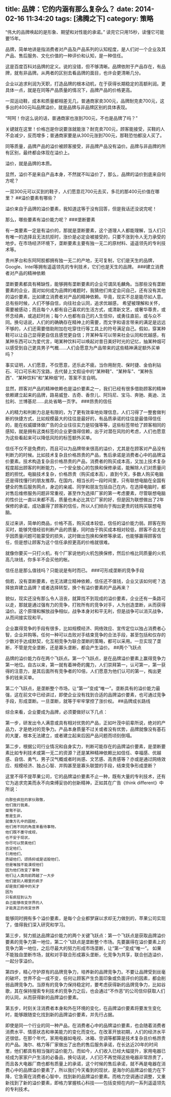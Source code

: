 title: 品牌：它的内涵有那么复杂么？ 
date: 2014-02-16 11:34:20
tags: [沸腾之下]
category: 策略
---
“伟大的品牌唤起的是形象、期望和对性能的承诺。” 读完它只用15秒，读懂它可能要15年。

品牌，简单地讲是指消费者对产品及产品系列的认知程度，是人们对一个企业及其产品、售后服务、文化价值的一种评价和认知，是一种信任。

这是百度百科对品牌的定义。说的没错，但不够清晰。品牌依附于产品存在，有品牌，就有非品牌。从两者的区别去看品牌的面目，也许会更清晰几分。

企业以追求利润为天职，打造品牌的根本动机，在于获得长期稳定的高额利润。更具体一点，就是在同等产品质量的情况下，品牌产品的价格更高。

一双运动鞋，成本和质量都相差无几，普通商家卖300元，品牌耐克卖700元，这多出的400元叫品牌溢价，就是品牌与非品牌区别的具体表现。<!--more-->

“呵呵！你这么说的话，普通商家也涨到700元，不也是品牌了吗？”

关键就在这里！价格岂是你说要涨就能涨？耐克卖700元，顾客能接受，买鞋的人不会减少，反而增多；普通商家要是从300元涨到700元，那鞋恐怕都没人买了。

同等质量，品牌产品的溢价被顾客接受，非品牌产品没有溢价。品牌与非品牌的所有区别，最终都会体现在溢价上。

溢价，就是品牌的本质。

显然，溢价不是来自产品本身，不然就不叫溢价了，那么，品牌的溢价到底来自何方呢？

一双300元可以买到的鞋子，人们愿意花700元去买，多花的那400元价值在哪里？
##溢价要素有哪些？

溢价来自于品牌的溢价要素，我知道这等于没有回答，但是我话还没说完呢！

那么，哪些要素有溢价能力呢？
###垄断要素

有一类要素一定是有溢价的，那就是垄断要素，这个道理人人都能理解，当人们只有唯一的选择且无法抗拒时，涨价是必定会被接受的，只要不涨到令人无力承受的地步。在市场经济环境下，垄断要素主要有独一无二的原材料、遥遥领先的专利技术等。

贵州茅台和东阿阿胶都拥有独一无二的产地，无可复制，它们是天生的品牌，Google、Intel等拥有遥遥领先的专利技术，它们也是天生的品牌。
###建立消费者对产品的精神依赖

垄断要素都具有稀缺性，能够拥有垄断要素的企业可谓凤毛麟角。当那些没有垄断要素的企业，面对如何成为品牌的难题时，我猜他们肯定会问自己，还有没有其他的溢价要素，比如建立消费者对产品的精神依赖。毕竟，现实不总是能尽如人意。总有些时候，人们不够自信，向往社会认同，追求优越感， 希望被理解和关怀，需要被感动；而且每个人都有自己喜欢的生活方式，或清新文艺，或奢华尊贵，或怀念经典，或追赶时尚；每个人也都有自己的人生信仰，或勇往直前，或与众不同。换句话说，人们的的确确存在精神上的需要，而文字和语言带来的满足是远远不够的，人们还需要借助附加在吃穿住行等工具上的符号满足自己。假如，穿某种鞋可以让自己显得更自信且感觉更自信；开某种车可以带来社会认同和优越感，有某种东西可以为爱代言，喝某种饮料可以唤起对昔日美好时光的记忆，抽某种烟可以感受到自己更具男子气概……人们会愿意为产品带来的这些精神满足额外买单吗？

事实证明，人们愿意，不仅愿意，还乐此不疲。当你用耐克、保时捷、金伯利钻石、可口可乐和万宝路，去代替上文假设中的“某种鞋”、“某种车”、“某种东西”、“某种饮料”和“某种烟”时，答案不言自明。

显然，顾客对产品的精神依赖也是溢价要素之一，我们已经有很多借助顾客的精神依赖建立起来的品牌，路易威登、古奇、香奈儿、阿玛尼、宝马、奔驰、奥迪、法拉利、兰博基尼……此处省略一页字。
###昂贵的信任

人的精力和判断力总是有限的，为了更有效率地处理信息，人们习得了一整套做判断的快捷方式，比如规模最大的往往是最好的，有品质承诺的往往是最值得信任的，能在权威媒体做广告的企业往往实力是较强等等，这些标签带给了顾客相同的感知，就是拥有这类标签的企业更值得信赖，出于对潜在风险的考虑，人们也愿意为这些看起来可以降低风险的标签额外买单。

信任不仅不是免费的，而且可以为品牌带来很高的溢价，尤其是在顾客对产品没有判断力的时候。比如技术复杂且价格昂贵的产品，售后承诺是消费者心中的品牌溢价要素。技术构造复杂且价格昂贵的产品，消费者的购买成本高，又加上技术复杂程度超出顾客的判断能力，一个安全放心的包换和保修承诺，能解除人们对质量问题的担忧。电脑技术复杂，价格昂贵（购买成本高），直到今天，多数人购买电脑还是得找懂行的朋友推荐。在国内，相当长的一段时间里，只有联想电脑在全国有健全的售后服务网点，身边的亲戚、同学和朋友包括自己在内，在选择电脑时，都对售后维修服务问题非常重视，甚至作为选择厂家的第一考虑要素，尽管联想电脑的性价比一直以来都不高，质量也未必比其它厂家的好，但是因为联想做出了2年保修的承诺，成功赢得了顾客的信任，所以人们倾向于掏出更贵的钱购买联想电脑。

反过来讲，简单的商品，价格不高，购买成本较低，信任的溢价能力弱。顾客在购买时，能够凭借经验判断产品的质量，同时由于购买成本相对较低，顾客不会太在乎因质量问题可能蒙受的损失，这时做出包换和保修等承诺，也能够赢得顾客信任，但是想让顾客为这个信任承担更高的价格就很难。

就像你要买一只打火机，有个厂家说他的火机包换保修，然后价格比同质量的火机高几块钱，你多半不会买他的帐。

信任总是那么值钱吗？只能说是有时而已。
###可形成垄断的竞争手段

倘若，没有垄断要素，也无法建立精神依赖，信任还不值钱，企业又该如何呢？选择放弃建立品牌？或者选择转型，换个有溢价要素的产品再来？

貌似，现实还没有那么令人沮丧，就算找不到现成的溢价要素，企业还有一条路可以走，那就是通过强有力的竞争，打败所有的竞争对手，人为创造垄断，从而获得溢价。这个原理和解放战争相似，战争本身对和平无利，但是战争可以消灭战争，从而间接实现和平。

企业赢得竞争的手段有很多，比如规模经济、网络效应、宣传定位以独占消费者心智，企业并购等。任何一种可以击败对手结束竞争的合法手段，甚至包括和仅存的少数对手达成默契，化互相竞争为联合垄断的策略，都可以采用。一旦实现了垄断，不管是完全垄断，还是寡头垄断，都会产生溢价。
##两个飞跃点

品牌的溢价能力存在两个飞跃点。第一个飞跃点，是在品牌溢价要素上赢得竞争力第一地位。自古以来，第一就有着神奇的魔力，人们崇拜第一，认可第一，第一获得的注意力，是其后面所有竞争者的10倍，人们愿意为他们认可的第一，掏出更多的钱来买单。

第二个飞跃点，是垄断整个市场，让“第一”变成“唯一”。垄断具有的溢价能力最强，这在前文中已经讲过，即使企业没有找到合适的品牌溢价要素，也可通过竞争手段，形成垄断。一旦垄断，就等于牢牢掌控了涨价权。
##品牌成长路线

综合来看，企业要成为品牌，必须要做好以下几点：

第一步，研发出令人满意或具有相对优势的产品，正如叶茂中前辈所说，绝对的产品力，才是绝对的竞争力。产品本身质量不过关或者没有优势，品牌就像没有基石的大厦，根本无法建立，或者建立起来后因产品问题而顷刻倒塌。

第二步，根据公司行业情况和自身实力，判断可能存在的品牌溢价要素，是垄断要素比如专利技术或第一无二的资源？还是某种精神依赖比如信任、幸福感、优越感、自信、勇气、男子汉气概或者时尚感、文艺感、高贵感等？亦或是通过网络效应、规模经济、独占心智、并购甚至是寡头联盟的手段，结束竞争形成垄断？

这里不得不提苹果公司，它的品牌溢价要素不止一种，既有大量的专利技术，还有它为追求完美而永不向束缚妥协的创新精神，正如其在广告《think different》中所说：

	向那些疯狂的家伙致敬，
	他们我行我素，
	桀骜不驯，
	惹是生非，
	就像方孔中的圆桩，
	他们用不同的角度来看待事物，
	他们既不墨守成规，
	也不安于现状，
	你尽可以赞美他们
	否定他们，
	引用他们，
	质疑他们，颂扬抑或是诋毁他们，
	但是唯独不能漠视他们
	因为他们改变了事物
	他们让人类向前跨越了一大步
	他们是别人眼里的疯子
	却是我们眼中的天才
	因为
	只有疯狂到认为
	自己能够改变世界的人
	才能真正的改变世界

能够同时拥有多个溢价要素，是每个企业都梦寐以求却无力做到的，苹果公司实现了，值得我们深入研究和学习。

第三步，努力抵达品牌溢价能力的两个关键飞跃点：第一个飞跃点是获取品牌溢价要素的竞争力第一地位，第二个飞跃点是垄断整个市场。先要赢得在溢价要素上的竞争力第一地位，之后尽最大的努力形成市场垄断，让“第一”变成“唯一”。 如果不能独自垄断市场，就和对手联合形成寡头垄断，化竞争为共享，联合创造溢价，一起分享溢价。

第四步，精心守护原有的品牌竞争力，培养新的品牌竞争力。不要让品牌受到丝毫的破坏，世界不会一成不变，任何让顾客产生负面印象或负面评价的因素，都会削弱品牌竞争力。当原有的竞争力保持稳定时，要考虑获得新的品牌竞争力，比如谷歌，其在保持搜索专利技术的竞争力之后，也会通过“不作恶”的公司信仰获取人们的认同，从而获得新的品牌溢价要素。

第五步，时刻关注消费者本身和外在环境的变化，在品牌溢价要素将要发生变化时，能够跟随变化找到新的品牌溢价要素，并先行占据。

即使是同一个行业的同一种产品，在消费者心中的品牌溢价要素，也会随着消费者消费水平、情感状态和审美能力的变化而变化。在改革开放初期，人们的经济水平还很低，在那个年代，家用电器如电视、冰箱、空调等都算是技术复杂且价格昂贵的产品。海尔、格力等厂家做出了出色的售后服务承诺，在长达近20年的时间里，他们都具有相当强的溢价能力。而如今，人们收入已经大幅提升，家用电器已经成为家家户户生活的必备品，换句话说，人们已不再觉得这些电器非常昂贵了，而且各大电器厂商也都有质量上的承诺，这个时候的售后承诺，就不再是电器在消费心中的品牌溢价要素了，所以我们今天看到的现状，是海尔的品牌溢价能力在下降，它急需在消费者心智中，找到新的品牌溢价要素。而格力空调通过调整，又重新找到了新的溢价要素，即格力掌握核心科技——包括变频在内的一系列遥遥领先的专利技术。